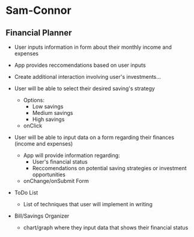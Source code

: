 # Sam-Connor


## Financial Planner

- User inputs information in form about their monthly income and expenses 
- App provides reccomendations based on user inputs
- Create additional interaction involving user's investments... 



- User will be able to select their desired saving's strategy
    - Options: 
        - Low savings 
        - Medium savings
        - High savings
    - onClick

- User will be able to input data on a form regarding their finances (income and expenses)
    - App will provide information regarding:
        - User's financial status
        - Reccomendations on potential saving strategies or investment opportunities
    - onChange/onSubmit Form

- ToDo List
    - List of techniques that user will implement in writing


- Bill/Savings Organizer
    - chart/graph where they input data that shows their financial status